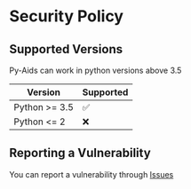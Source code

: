 # Security Policy

## Supported Versions

Py-Aids can work in python versions above 3.5

| Version | Supported          |
| ------- | ------------------ |
| Python >= 3.5 | :white_check_mark: |
| Python <= 2| :x:                |


## Reporting a Vulnerability

You can report a vulnerability through [Issues](https://github.com/Quarkblue/Py-AIDS/issues)
